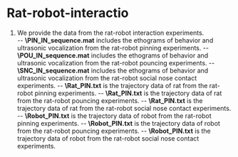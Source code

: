 # Rat-robot-interactio
1) We provide the data from the rat-robot interaction experiments.<br/> 
-- **\PIN_IN_sequence.mat** includes the  ethograms of behavior and ultrasonic vocalization from the rat-robot pinning experiments. 
-- **\POU_IN_sequence.mat** includes the ethograms of behavior and ultrasonic vocalization from the rat-robot pouncing experiments. 
-- **\SNC_IN_sequence.mat** includes the ethograms of behavior and ultrasonic vocalization from the rat-robot social nose contact experiments.
-- **\Rat_PIN.txt** is the trajectory data of rat from the rat-robot pinning experiments. 
-- **\Rat_PIN.txt** is the trajectory data of rat from the rat-robot pouncing experiments. 
-- **\Rat_PIN.txt** is the trajectory data of rat from the rat-robot social nose contact experiments. 
-- **\Robot_PIN.txt** is the trajectory data of robot from the rat-robot pinning experiments. 
-- **\Robot_PIN.txt** is the trajectory data of robot from the rat-robot pouncing experiments. 
-- **\Robot_PIN.txt** is the trajectory data of robot from the rat-robot social nose contact experiments. 
